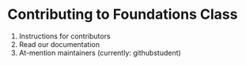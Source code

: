 # Contributing to Foundations Class

1. Instructions for contributors
1. Read our documentation
1. At-mention maintainers (currently: githubstudent)
